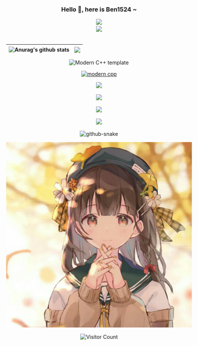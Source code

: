 <div id="title" align=center>

### Hello 👋, here is Ben1524 ~
<div align="center">

  <!-- dynamic typing effect 动态打字效果 -->
  <div>
    <a href="https://blog.csdn.net/qq_61608322">
      <img src="https://readme-typing-svg.demolab.com?font=Fira+Code&pause=1000&width=435&lines=BeyondAlice!&center=true&size=27" />
    </a>
  </div>


  <!-- knock code pictures 敲代码的图片 -->
  <picture>
    <source media="(prefers-color-scheme: dark)" srcset="https://cdn.jsdelivr.net/gh/Wang-Phil/Wang-Phil/assets/images/coding.gif" />
    <source media="(prefers-color-scheme: light)" srcset="https://cdn.jsdelivr.net/gh/Wang-Phil/Wang-Phil/assets/images/developer.svg" height="225px" />
    <img src="https://cdn.jsdelivr.net/gh/Wang-Phil/Wang-Phil/assets/images/coding.gif" />
  </picture>

  <!-- for beauty 留个空行好看点 -->
  <div>&nbsp;</div>

<!-- 个人信息统计 -->
| <img align="center" src="https://github-readme-stats.vercel.app/api?username=Ben1524&show_icons=true&include_all_commits=true&theme=buefy&hide_border=true" alt="Anurag's github stats" /> | <img align="center" src="https://github-readme-stats.vercel.app/api/top-langs/?username=Ben1524&layout=compact&theme=buefy&hide_border=true" /> |
| ------------------------------------------------------------ | ------------------------------------------------------------ |

![Modern C++ template][github-sub-title:img]


[![modern cpp](https://img.shields.io/badge/code-Modern%20C++-blue)](https://learn.microsoft.com/zh-cn/cpp/cpp/welcome-back-to-cpp-modern-cpp) 

![](https://img.shields.io/badge/讨厌-学习、熬夜、小美喜欢上新人-yellow) 


![](https://img.shields.io/badge/性格-开朗、自信、热血中二少年-red) 

![](https://img.shields.io/badge/爱好-网络编程、音视频、异步编程-red)

![](https://img.shields.io/badge/梦想-给小美天天买早餐、当牛马-blue)


  <!-- Snake Code Contribution Map 贪吃蛇代码贡献图 -->
  <picture>
    <source media="(prefers-color-scheme: dark)" srcset="https://cdn.jsdelivr.net/gh/Wang-Phil/Wang-Phil/profile-snake-contrib/github-contribution-grid-snake-dark1.svg" />
    <source media="(prefers-color-scheme: light)" srcset="https://cdn.jsdelivr.net/gh/Wang-Phil/Wang-Phil/profile-snake-contrib/github-contribution-grid-snake1.svg" />
    <img alt="github-snake" src="https://cdn.jsdelivr.net/gh/Wang-Phil/Wang-Phil/profile-snake-contrib/github-contribution-grid-snake-dark1.svg" />
  </picture>

</div>



![喜欢](img.jpg)

![Visitor Count](https://profile-counter.glitch.me/Ben1524/count.svg)

[github-sub-title:img]: https://readme-typing-svg.herokuapp.com?font=Segoe+Script&center=true&lines=Ben1524.
